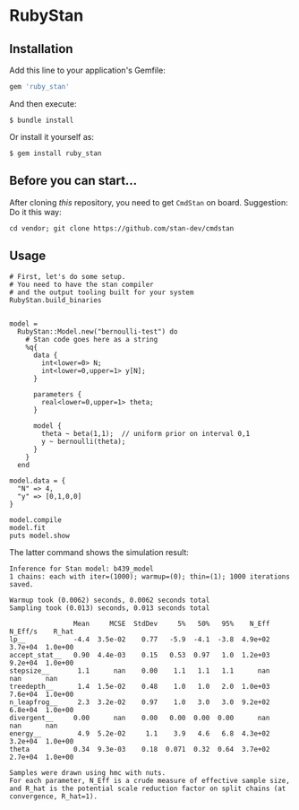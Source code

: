 # RubyStan

## Installation

Add this line to your application's Gemfile:

```ruby
gem 'ruby_stan'
```

And then execute:

    $ bundle install

Or install it yourself as:

    $ gem install ruby_stan

## Before you can start…

After cloning _this_ repository, you need to get `CmdStan` on board. Suggestion: Do it this way:

    cd vendor; git clone https://github.com/stan-dev/cmdstan

## Usage


    # First, let's do some setup.
    # You need to have the stan compiler
    # and the output tooling built for your system
    RubyStan.build_binaries


    model =
      RubyStan::Model.new("bernoulli-test") do
        # Stan code goes here as a string
        %q{
          data {
            int<lower=0> N;
            int<lower=0,upper=1> y[N];
          }

          parameters {
            real<lower=0,upper=1> theta;
          }

          model {
            theta ~ beta(1,1);  // uniform prior on interval 0,1
            y ~ bernoulli(theta);
          }
        }
      end

    model.data = {
      "N" => 4,
      "y" => [0,1,0,0]
    }

    model.compile
    model.fit
    puts model.show


The latter command shows the simulation result:


    Inference for Stan model: b439_model
    1 chains: each with iter=(1000); warmup=(0); thin=(1); 1000 iterations saved.

    Warmup took (0.0062) seconds, 0.0062 seconds total
    Sampling took (0.013) seconds, 0.013 seconds total

                    Mean     MCSE  StdDev     5%   50%   95%    N_Eff  N_Eff/s    R_hat
    lp__            -4.4  3.5e-02    0.77   -5.9  -4.1  -3.8  4.9e+02  3.7e+04  1.0e+00
    accept_stat__   0.90  4.4e-03    0.15   0.53  0.97   1.0  1.2e+03  9.2e+04  1.0e+00
    stepsize__       1.1      nan    0.00    1.1   1.1   1.1      nan      nan      nan
    treedepth__      1.4  1.5e-02    0.48    1.0   1.0   2.0  1.0e+03  7.6e+04  1.0e+00
    n_leapfrog__     2.3  3.2e-02    0.97    1.0   3.0   3.0  9.2e+02  6.8e+04  1.0e+00
    divergent__     0.00      nan    0.00   0.00  0.00  0.00      nan      nan      nan
    energy__         4.9  5.2e-02     1.1    3.9   4.6   6.8  4.3e+02  3.2e+04  1.0e+00
    theta           0.34  9.3e-03    0.18  0.071  0.32  0.64  3.7e+02  2.7e+04  1.0e+00

    Samples were drawn using hmc with nuts.
    For each parameter, N_Eff is a crude measure of effective sample size,
    and R_hat is the potential scale reduction factor on split chains (at
    convergence, R_hat=1).
